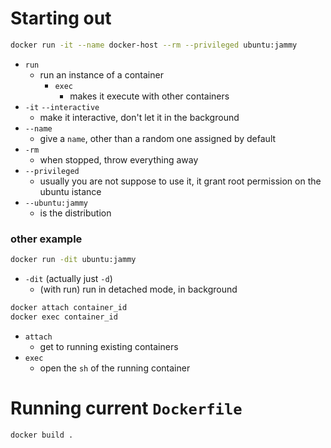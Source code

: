 # Starting out

```sh
docker run -it --name docker-host --rm --privileged ubuntu:jammy
```

- `run`
  - run an instance of a container
    - `exec`
      - makes it execute with other containers
- `-it` `--interactive`
  - make it interactive, don't let it in the background
- `--name`
  - give a `name`, other than a random one assigned by default
- `-rm`
  - when stopped, throw everything away
- `--privileged`
  - usually you are not suppose to use it, it grant root permission on the ubuntu istance
- `--ubuntu:jammy`
  - is the distribution

### other example

```sh
docker run -dit ubuntu:jammy
```

- `-dit` (actually just `-d`)
  - (with run) run in detached mode, in background

```sh
docker attach container_id
docker exec container_id
```

- `attach`
  - get to running existing containers
- `exec`
  - open the `sh` of the running container

# Running current `Dockerfile`

```sh
docker build .
```
